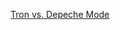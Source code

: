 ---
layout: post
wordpress_id: 60
wordpress_url: http://noesbueno.com/archives/60
date: '2006-01-26 21:06:50 -0600'
date_gmt: '2006-01-27 02:06:50 -0600'
body: |
  <p><a href="http://www.transbuddha.com/index.php/buddha/suffer_well/">Tron vs. Depeche Mode</a></p>
---